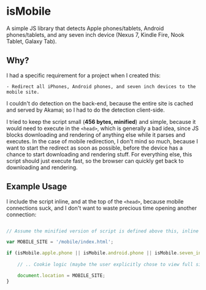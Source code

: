 # isMobile


A simple JS library that detects Apple phones/tablets, Android phones/tablets, and any seven inch device (Nexus 7, Kindle Fire, Nook Tablet, Galaxy Tab).



## Why?

I had a specific requirement for a project when I created this:

`- Redirect all iPhones, Android phones, and seven inch devices to the mobile site.`

I couldn't do detection on the back-end, because the entire site is cached and served by Akamai; so I had to do the detection client-side.

I tried to keep the script small (**456 bytes, minified**) and simple, because it would need to execute in the `<head>`, which is generally a bad idea, since JS blocks downloading and rendering of anything else while it parses and executes. In the case of mobile redirection, I don't mind so much, because I want to start the redirect as soon as possible, before the device has a chance to start downloading and rendering stuff. For everything else, this script should just execute fast, so the browser can quickly get back to downloading and rendering.


## Example Usage

I include the script inline, and at the top of the `<head>`, because mobile connections suck, and I don't want to waste precious time opening another connection:


```javascript

// Assume the minified version of script is defined above this, inline

var MOBILE_SITE = '/mobile/index.html';

if (isMobile.apple.phone || isMobile.android.phone || isMobile.seven_inch) {
    
    // .. Cookie logic (maybe the user explicitly chose to view full site before)

    document.location = MOBILE_SITE;
}

```